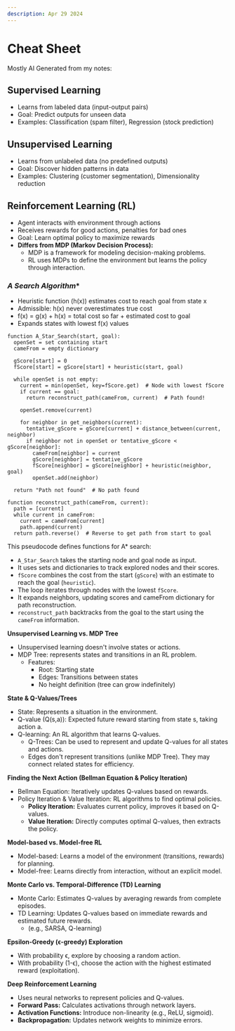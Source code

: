 ```yaml
---
description: Apr 29 2024
---
```


# Cheat Sheet

Mostly AI Generated from my notes:

## **Supervised Learning**

* Learns from labeled data (input-output pairs)
* Goal: Predict outputs for unseen data
* Examples: Classification (spam filter), Regression (stock prediction)

## **Unsupervised Learning**

* Learns from unlabeled data (no predefined outputs)
* Goal: Discover hidden patterns in data
* Examples: Clustering (customer segmentation), Dimensionality reduction

## **Reinforcement Learning (RL)**

* Agent interacts with environment through actions
* Receives rewards for good actions, penalties for bad ones
* Goal: Learn optimal policy to maximize rewards
* **Differs from MDP (Markov Decision Process):**
  * MDP is a framework for modeling decision-making problems.
  * RL uses MDPs to define the environment but learns the policy through interaction.

### _A Search Algorithm_\*

* Heuristic function (h(x)) estimates cost to reach goal from state x
* Admissible: h(x) never overestimates true cost
* f(x) = g(x) + h(x) = total cost so far + estimated cost to goal
* Expands states with lowest f(x) values

```
function A_Star_Search(start, goal):
  openSet = set containing start
  cameFrom = empty dictionary

  gScore[start] = 0
  fScore[start] = gScore[start] + heuristic(start, goal)

  while openSet is not empty:
    current = min(openSet, key=fScore.get)  # Node with lowest fScore
    if current == goal:
      return reconstruct_path(cameFrom, current)  # Path found!

    openSet.remove(current)

    for neighbor in get_neighbors(current):
      tentative_gScore = gScore[current] + distance_between(current, neighbor)
      if neighbor not in openSet or tentative_gScore < gScore[neighbor]:
        cameFrom[neighbor] = current
        gScore[neighbor] = tentative_gScore
        fScore[neighbor] = gScore[neighbor] + heuristic(neighbor, goal)
        openSet.add(neighbor)

  return "Path not found"  # No path found

function reconstruct_path(cameFrom, current):
  path = [current]
  while current in cameFrom:
    current = cameFrom[current]
    path.append(current)
  return path.reverse()  # Reverse to get path from start to goal
```

This pseudocode defines functions for A\* search:

* `A_Star_Search` takes the starting node and goal node as input.
* It uses sets and dictionaries to track explored nodes and their scores.
* `fScore` combines the cost from the start (`gScore`) with an estimate to reach the goal (`heuristic`).
* The loop iterates through nodes with the lowest `fScore`.
* It expands neighbors, updating scores and cameFrom dictionary for path reconstruction.
* `reconstruct_path` backtracks from the goal to the start using the `cameFrom` information.

**Unsupervised Learning vs. MDP Tree**

* Unsupervised learning doesn't involve states or actions.
* MDP Tree: represents states and transitions in an RL problem.
  * Features:
    * Root: Starting state
    * Edges: Transitions between states
    * No height definition (tree can grow indefinitely)

**State & Q-Values/Trees**

* State: Represents a situation in the environment.
* Q-value (Q(s,a)): Expected future reward starting from state s, taking action a.
* Q-learning: An RL algorithm that learns Q-values.
  * Q-Trees: Can be used to represent and update Q-values for all states and actions.
  * Edges don't represent transitions (unlike MDP Tree). They may connect related states for efficiency.

**Finding the Next Action (Bellman Equation & Policy Iteration)**

* Bellman Equation: Iteratively updates Q-values based on rewards.
* Policy Iteration & Value Iteration: RL algorithms to find optimal policies.
  * **Policy Iteration:** Evaluates current policy, improves it based on Q-values.
  * **Value Iteration:** Directly computes optimal Q-values, then extracts the policy.

**Model-based vs. Model-free RL**

* Model-based: Learns a model of the environment (transitions, rewards) for planning.
* Model-free: Learns directly from interaction, without an explicit model.

**Monte Carlo vs. Temporal-Difference (TD) Learning**

* Monte Carlo: Estimates Q-values by averaging rewards from complete episodes.
* TD Learning: Updates Q-values based on immediate rewards and estimated future rewards.
  * (e.g., SARSA, Q-learning)

**Epsilon-Greedy (ϵ-greedy) Exploration**

* With probability ϵ, explore by choosing a random action.
* With probability (1-ϵ), choose the action with the highest estimated reward (exploitation).

**Deep Reinforcement Learning**

* Uses neural networks to represent policies and Q-values.
* **Forward Pass:** Calculates activations through network layers.
* **Activation Functions:** Introduce non-linearity (e.g., ReLU, sigmoid).
* **Backpropagation:** Updates network weights to minimize errors.
